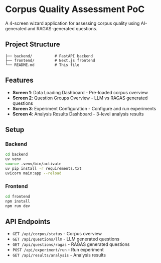# Corpus Quality Assessment PoC

A 4-screen wizard application for assessing corpus quality using AI-generated and RAGAS-generated questions.

## Project Structure

```
├── backend/          # FastAPI backend
├── frontend/         # Next.js frontend
└── README.md         # This file
```

## Features

- **Screen 1**: Data Loading Dashboard - Pre-loaded corpus overview
- **Screen 2**: Question Groups Overview - LLM vs RAGAS generated questions
- **Screen 3**: Experiment Configuration - Configure and run experiments
- **Screen 4**: Analysis Results Dashboard - 3-level analysis results

## Setup

### Backend
```bash
cd backend
uv venv
source .venv/bin/activate
uv pip install -r requirements.txt
uvicorn main:app --reload
```

### Frontend
```bash
cd frontend
npm install
npm run dev
```

## API Endpoints

- `GET /api/corpus/status` - Corpus overview
- `GET /api/questions/llm` - LLM generated questions
- `GET /api/questions/ragas` - RAGAS generated questions
- `POST /api/experiment/run` - Run experiment
- `GET /api/results/analysis` - Analysis results